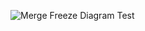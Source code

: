 ![Merge Freeze Diagram](https://github.com/alexcheuk/mergefreeze/assets/1242663/49c65735-28f7-4d3f-bce4-fa1fe952c2cb)
Test
